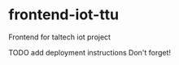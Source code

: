 # frontend-iot-ttu
Frontend for taltech iot project

TODO add deployment instructions
Don't forget!
